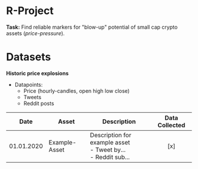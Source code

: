 # R-Project

**Task:** Find reliable markers for "blow-up" potential of small cap crypto assets (_price-pressure_).

# Datasets

**Historic price explosions**
- Datapoints:
  - Price (hourly-candles, open high low close)
  - Tweets
  - Reddit posts

| Date | Asset | Description | Data Collected |
|---|---|---|:---:|
| 01.01.2020 | Example-Asset | Description for example asset <br> - Tweet by... <br> - Reddit sub... | [x] |

